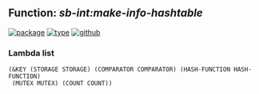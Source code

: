 ## Function: ***sb-int:make-info-hashtable***
[![package](https://img.shields.io/badge/Package-SB--INT-5f9ea0.svg?style=social&colorA=999999)](../) [![type](https://img.shields.io/badge/Type-Function-5f9ea0.svg?style=social&colorA=999999)](../#function) [![github](https://img.shields.io/badge/GitHub-View_the_source-5f9ea0.svg?style=social&colorA=999999&logo=github)](https://github.com/sbcl/sbcl/blob/master/src/code/target-lfhash.lisp/) 
### Lambda list
```
(&KEY (STORAGE STORAGE) (COMPARATOR COMPARATOR) (HASH-FUNCTION HASH-FUNCTION)
 (MUTEX MUTEX) (COUNT COUNT))
```
